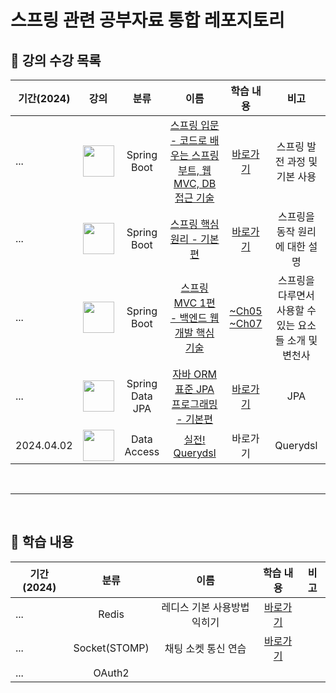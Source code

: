 # 스프링 관련 공부자료 통합 레포지토리

## 📑 강의 수강 목록

|기간(2024)|강의|분류|이름|학습 내용|비고|
|---|:---:|:---:|:---:|:----:|:-----:|
|...|<img src="https://github.com/nashs789/Spring-Study/assets/59809278/6f7689cc-8b85-4611-b65f-485c6de79488" width=50, height=50>|Spring Boot|[스프링 입문 - 코드로 배우는 스프링 부트, 웹 MVC, DB 접근 기술](https://www.inflearn.com/course/%EC%8A%A4%ED%94%84%EB%A7%81-%EC%9E%85%EB%AC%B8-%EC%8A%A4%ED%94%84%EB%A7%81%EB%B6%80%ED%8A%B8)|[바로가기](https://github.com/nashs789/spring-study/tree/main/spring-intro)|스프링 발전 과정 및 기본 사용|
|...|<img src="https://github.com/nashs789/Spring-Study/assets/59809278/483d18e3-af0e-496b-bd18-d7ff292b1c3a" width=50, height=50>|Spring Boot|[스프링 핵심 원리 - 기본편](https://www.inflearn.com/course/%EC%8A%A4%ED%94%84%EB%A7%81-%ED%95%B5%EC%8B%AC-%EC%9B%90%EB%A6%AC-%EA%B8%B0%EB%B3%B8%ED%8E%B8)|[바로가기](https://github.com/nashs789/spring-study/tree/main/spring-basic)|스프링을 동작 원리에 대한 설명|
|...|<img src="https://github.com/nashs789/Spring-Study/assets/59809278/70284a7f-2fc2-46a8-bb1d-ae76dee965c5" width=50, height=50>|Spring Boot|[스프링 MVC 1편 - 백엔드 웹 개발 핵심 기술](https://www.inflearn.com/course/%EC%8A%A4%ED%94%84%EB%A7%81-mvc-1#curriculum)|[~Ch05](https://github.com/nashs789/Spring-Study/tree/main/servlet) </br> [~Ch07](https://github.com/nashs789/Spring-Study/tree/main/springmvc)|스프링을 다루면서 사용할 수 있는 요소들 소개 및 변천사|
|...|<img src="https://github.com/nashs789/Spring-Study/assets/59809278/661a10ee-be55-4bbf-a6bc-1336c45f4af8" width=50, height=50>|Spring Data JPA|[자바 ORM 표준 JPA 프로그래밍 - 기본편](https://www.inflearn.com/course/%EC%8A%A4%ED%94%84%EB%A7%81-%EB%8D%B0%EC%9D%B4%ED%84%B0-JPA-%EC%8B%A4%EC%A0%84)|[바로가기](https://github.com/nashs789/spring-study/tree/main/spring-jpa-basic)|JPA|
|2024.04.02|<img src="" width=50, height=50>|Data Access|[실전! Querydsl](https://www.inflearn.com/course/querydsl-%EC%8B%A4%EC%A0%84/dashboard)|바로가기|Querydsl|

</br>

****

</br>

## 📑 학습 내용
|기간(2024)|분류|이름|학습 내용|비고|
|---|:---:|:---:|:---:|:----:|
|...|Redis|레디스 기본 사용방법 익히기|[바로가기](https://github.com/nashs789/Spring-Study/tree/main/spring-boot-redis)||
|...|Socket(STOMP)|채팅 소켓 통신 연습|[바로가기](https://github.com/nashs789/Spring-Study/tree/main/spring-socket)||
|...|OAuth2||||
